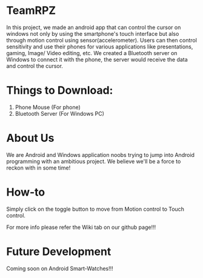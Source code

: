 # TeamRPZ

In this project, we made an android app that can control the cursor on windows not only by using the smartphone's touch interface but also through motion control using sensor(accelerometer). Users can then control sensitivity and use their phones for various applications like presentations, gaming, Image/ Video editing, etc.
We created a Bluetooth server on Windows to connect it with the phone, the server would receive the data and control the cursor.

# Things to Download:
1. Phone Mouse (For phone)
2. Bluetooth Server (For Windows PC)

# About Us
We are Android and Windows application noobs trying to jump into Android programming with an ambitious project. We believe we'll be a force to reckon with in some time!

# How-to
Simply click on the toggle button to move from Motion control to Touch control.

For more info please refer the Wiki tab on our github page!!!

# Future Development
Coming soon on Android Smart-Watches!!!
